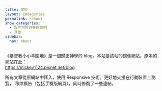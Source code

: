 ```yaml
---
title: 關於
layout: categories
permalink: /about
show_categories:
  - 設立宗旨與管理說明
  - 其他
sidebar:
  nav: about
---
```


《基督教小小羊園地》是一個歸正神學的 blog。本站是該站的鏡像網站，原本的網站在此：  
https://mickey1124.pixnet.net/blog

所有文章從原網站中匯入，使用 Responsive 技術，更好地支援在行動裝置上瀏覽，
移除廣告（包括手機版網頁），同時修復了一些連結。